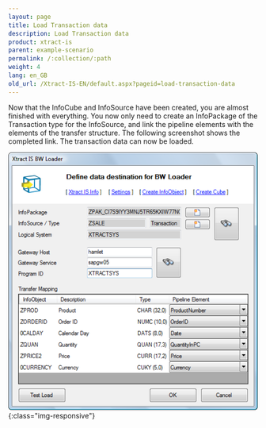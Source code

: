 ```yaml
---
layout: page
title: Load Transaction data
description: Load Transaction data
product: xtract-is
parent: example-scenario
permalink: /:collection/:path
weight: 4
lang: en_GB
old_url: /Xtract-IS-EN/default.aspx?pageid=load-transaction-data
---
```


Now that the InfoCube and InfoSource have been created, you are almost finished with everything. You now only need to create an InfoPackage of the Transaction type for the InfoSource, and link the pipeline elements with the elements of the transfer structure. The following screenshot shows the completed link. The transaction data can now be loaded.

![BWLoader-Load-TransactionData](/img/content/BWLoader-Load-TransactionData.png){:class="img-responsive"}